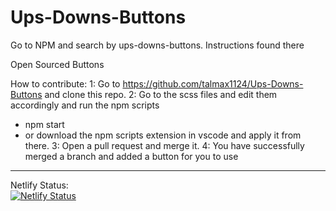 # Ups-Downs-Buttons

Go to NPM and search by ups-downs-buttons. Instructions found there

Open Sourced Buttons

How to contribute:
 1: Go to https://github.com/talmax1124/Ups-Downs-Buttons and clone this repo. 
 2: Go to the scss files and edit them accordingly and run the npm scripts
  - npm start
  - or download the npm scripts extension in vscode and apply it from there.
 3: Open a pull request and merge it.
 4: You have successfully merged a branch and added a button for you to use

------------------------
Netlify Status:
<br>
[![Netlify Status](https://api.netlify.com/api/v1/badges/bc8d5304-c2cb-462a-a4cb-c97fc5ecfe68/deploy-status)](https://app.netlify.com/sites/ups-downs-buttons/deploys)
